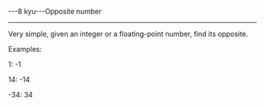 ---8 kyu---Opposite number

---

Very simple, given an integer or a floating-point number, find its opposite.

Examples:

1: -1

14: -14

-34: 34
